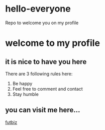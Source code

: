 # hello-everyone
Repo to welcome you on my profile
# welcome to my profile
## it is nice to have you here
There are 3 following rules here:
1. Be happy
2. Feel free to comment and contact
3. Stay humble
## you can visit me here...
[futbiz](https://futbiz.pl)
